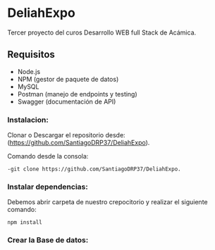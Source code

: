 # DeliahExpo
Tercer proyecto del curos Desarrollo WEB full Stack de Acámica.

## Requisitos
- Node.js
- NPM (gestor de paquete de datos)
- MySQL
- Postman (manejo de endpoints y testing)
- Swagger (documentación de API)
### Instalacion:
Clonar o Descargar el repositorio desde: (https://github.com/SantiagoDRP37/DeliahExpo).

Comando desde la consola:
    
`-git clone https://github.com/SantiagoDRP37/DeliahExpo.`

### Instalar dependencias:
Debemos abrir carpeta de nuestro crepocitorio y realizar el siguiente comando:

```
npm install
```
### Crear la Base de datos:
